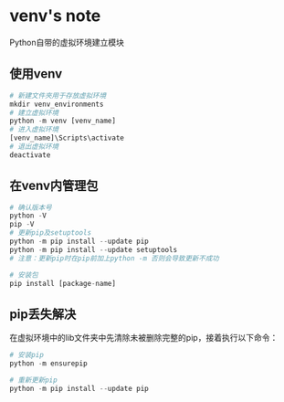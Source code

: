 # venv's note

Python自带的虚拟环境建立模块

## 使用venv

```python
# 新建文件夾用于存放虚拟环境
mkdir venv_environments
# 建立虚拟环境
python -m venv [venv_name]
# 进入虚拟环境
[venv_name]\Scripts\activate
# 退出虚拟环境
deactivate
```



## 在venv内管理包

```python
# 确认版本号
python -V
pip -V
# 更新pip及setuptools
python -m pip install --update pip
python -m pip install --update setuptools
# 注意：更新pip时在pip前加上python -m 否则会导致更新不成功

# 安装包
pip install [package-name]

```



## pip丢失解决

在虚拟环境中的lib文件夹中先清除未被删除完整的pip，接着执行以下命令：

```python
# 安装pip
python -m ensurepip

# 重新更新pip
python -m pip install --update pip
```

